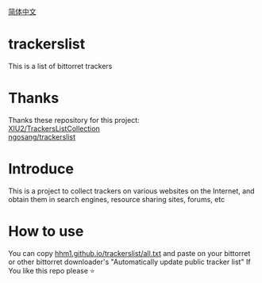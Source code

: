 [简体中文](https://github.com/hhm1/trackerslist/blob/master/README.md)
# trackerslist
This is a list of bittorret trackers
# Thanks
Thanks these repository for this project:  
[XIU2/TrackersListCollection](https://github.com/XIU2/TrackersListCollection)  
[ngosang/trackerslist](https://github.com/ngosang/trackerslist)
# Introduce
This is a project to collect trackers on various websites on the Internet, and obtain them in search engines, resource sharing sites, forums, etc
# How to use
You can copy [hhm1.github.io/trackerslist/all.txt](hhm1.github.io/trackerslist/all.txt) and paste on your bittorret or other bittorret downloader's "Automatically update public tracker list"
If You like this repo please ⭐
